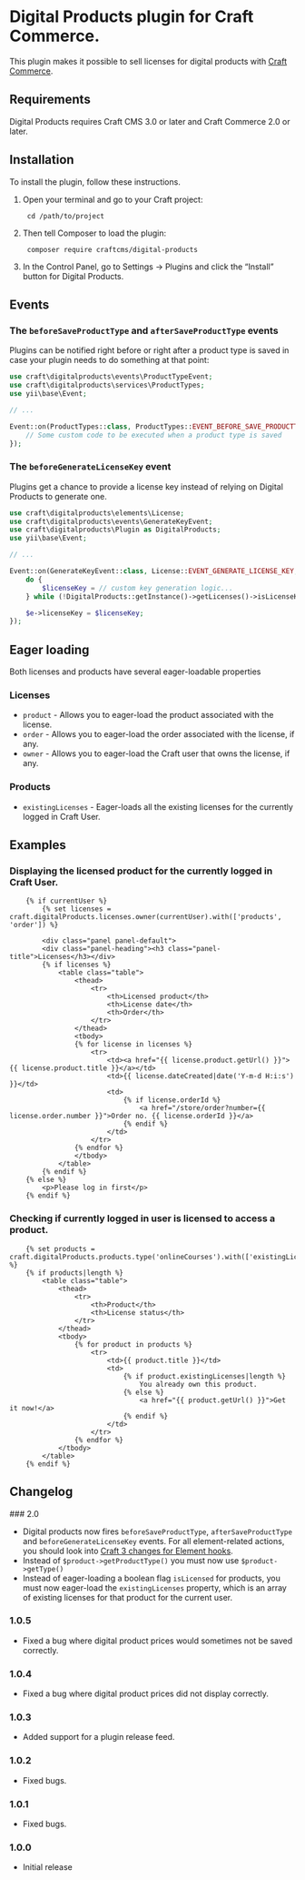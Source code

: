 # Digital Products plugin for Craft Commerce.

This plugin makes it possible to sell licenses for digital products with [Craft Commerce](http://craftcommerce.com).

## Requirements

Digital Products requires Craft CMS 3.0 or later and Craft Commerce 2.0 or later.

## Installation

To install the plugin, follow these instructions.

1. Open your terminal and go to your Craft project:

        cd /path/to/project

2. Then tell Composer to load the plugin:

        composer require craftcms/digital-products

3. In the Control Panel, go to Settings → Plugins and click the “Install” button for Digital Products.

## Events

### The `beforeSaveProductType` and `afterSaveProductType` events

Plugins can be notified right before or right after a product type is saved in case your plugin needs to do something at that point:

```php
use craft\digitalproducts\events\ProductTypeEvent;
use craft\digitalproducts\services\ProductTypes;
use yii\base\Event;

// ...

Event::on(ProductTypes::class, ProductTypes::EVENT_BEFORE_SAVE_PRODUCTTYPE, function(ProductTypeEvent $e) {
    // Some custom code to be executed when a product type is saved
});
```

### The `beforeGenerateLicenseKey` event

Plugins get a chance to provide a license key instead of relying on Digital Products to generate one.

```php
use craft\digitalproducts\elements\License;
use craft\digitalproducts\events\GenerateKeyEvent;
use craft\digitalproducts\Plugin as DigitalProducts;
use yii\base\Event;

// ...

Event::on(GenerateKeyEvent::class, License::EVENT_GENERATE_LICENSE_KEY, function(GenerateKeyEvent $e) {
    do {
        $licenseKey = // custom key generation logic...
    } while (!DigitalProducts::getInstance()->getLicenses()->isLicenseKeyUnique($licenseKey));

    $e->licenseKey = $licenseKey;
});
```

## Eager loading

Both licenses and products have several eager-loadable properties

### Licenses

* `product` - Allows you to eager-load the product associated with the license.
* `order` - Allows you to eager-load the order associated with the license, if any.
* `owner` - Allows you to eager-load the Craft user that owns the license, if any.

### Products
* `existingLicenses` - Eager-loads all the existing licenses for the currently logged in Craft User.

## Examples

### Displaying the licensed product for the currently logged in Craft User.

```
    {% if currentUser %}
        {% set licenses = craft.digitalProducts.licenses.owner(currentUser).with(['products', 'order']) %}

        <div class="panel panel-default">
        <div class="panel-heading"><h3 class="panel-title">Licenses</h3></div>
        {% if licenses %}
            <table class="table">
                <thead>
                    <tr>
                        <th>Licensed product</th>
                        <th>License date</th>
                        <th>Order</th>
                    </tr>
                </thead>
                <tbody>
                {% for license in licenses %}
                    <tr>
                        <td><a href="{{ license.product.getUrl() }}">{{ license.product.title }}</a></td>
                        <td>{{ license.dateCreated|date('Y-m-d H:i:s') }}</td>
                        <td>
                            {% if license.orderId %}
                                <a href="/store/order?number={{ license.order.number }}">Order no. {{ license.orderId }}</a>
                            {% endif %}
                        </td>
                    </tr>
                {% endfor %}
                </tbody>
            </table>
        {% endif %}
    {% else %}
        <p>Please log in first</p>
    {% endif %}
```

### Checking if currently logged in user is licensed to access a product.

```
    {% set products = craft.digitalProducts.products.type('onlineCourses').with(['existingLicenses']) %}
    {% if products|length %}
        <table class="table">
            <thead>
                <tr>
                    <th>Product</th>
                    <th>License status</th>
                </tr>
            </thead>
            <tbody>
                {% for product in products %}
                    <tr>
                        <td>{{ product.title }}</td>
                        <td>
                            {% if product.existingLicenses|length %}
                                You already own this product.
                            {% else %}
                                <a href="{{ product.getUrl() }}">Get it now!</a>
                            {% endif %}
                        </td>
                    </tr>
                {% endfor %}
            </tbody>
        </table>
    {% endif %}
```

## Changelog

### 2.0

* Digital products now fires `beforeSaveProductType`, `afterSaveProductType` and `beforeGenerateLicenseKey` events. For all element-related actions, you should look into [Craft 3 changes for Element hooks](https://github.com/craftcms/docs/blob/master/en/updating-plugins.md#element-hooks).
* Instead of `$product->getProductType()` you must now use `$product->getType()`
* Instead of eager-loading a boolean flag `isLicensed` for products, you must now eager-load the `existingLicenses` property, which is an array of existing licenses for that product for the current user.

### 1.0.5

* Fixed a bug where digital product prices would sometimes not be saved correctly.

### 1.0.4

* Fixed a bug where digital product prices did not display correctly.

### 1.0.3

* Added support for a plugin release feed.

### 1.0.2

* Fixed bugs.

### 1.0.1

* Fixed bugs.

### 1.0.0

* Initial release